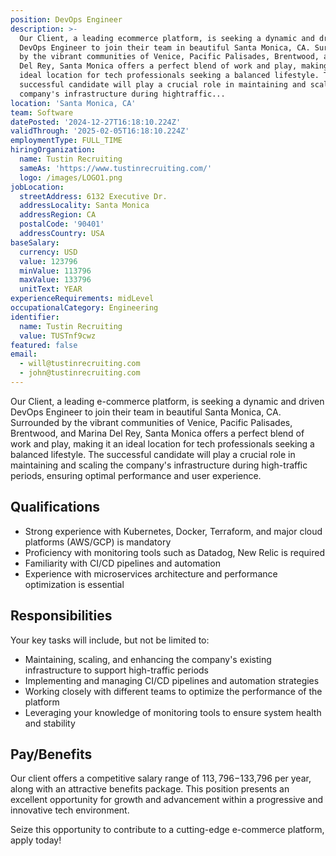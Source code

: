 ```yaml
---
position: DevOps Engineer
description: >-
  Our Client, a leading ecommerce platform, is seeking a dynamic and driven
  DevOps Engineer to join their team in beautiful Santa Monica, CA. Surrounded
  by the vibrant communities of Venice, Pacific Palisades, Brentwood, and Marina
  Del Rey, Santa Monica offers a perfect blend of work and play, making it an
  ideal location for tech professionals seeking a balanced lifestyle. The
  successful candidate will play a crucial role in maintaining and scaling the
  company's infrastructure during hightraffic...
location: 'Santa Monica, CA'
team: Software
datePosted: '2024-12-27T16:18:10.224Z'
validThrough: '2025-02-05T16:18:10.224Z'
employmentType: FULL_TIME
hiringOrganization:
  name: Tustin Recruiting
  sameAs: 'https://www.tustinrecruiting.com/'
  logo: /images/LOGO1.png
jobLocation:
  streetAddress: 6132 Executive Dr.
  addressLocality: Santa Monica
  addressRegion: CA
  postalCode: '90401'
  addressCountry: USA
baseSalary:
  currency: USD
  value: 123796
  minValue: 113796
  maxValue: 133796
  unitText: YEAR
experienceRequirements: midLevel
occupationalCategory: Engineering
identifier:
  name: Tustin Recruiting
  value: TUSTnf9cwz
featured: false
email:
  - will@tustinrecruiting.com
  - john@tustinrecruiting.com
---
```




Our Client, a leading e-commerce platform, is seeking a dynamic and driven DevOps Engineer to join their team in beautiful Santa Monica, CA. Surrounded by the vibrant communities of Venice, Pacific Palisades, Brentwood, and Marina Del Rey, Santa Monica offers a perfect blend of work and play, making it an ideal location for tech professionals seeking a balanced lifestyle. The successful candidate will play a crucial role in maintaining and scaling the company's infrastructure during high-traffic periods, ensuring optimal performance and user experience.

## Qualifications
- Strong experience with Kubernetes, Docker, Terraform, and major cloud platforms (AWS/GCP) is mandatory
- Proficiency with monitoring tools such as Datadog, New Relic is required
- Familiarity with CI/CD pipelines and automation
- Experience with microservices architecture and performance optimization is essential

## Responsibilities
Your key tasks will include, but not be limited to:
- Maintaining, scaling, and enhancing the company's existing infrastructure to support high-traffic periods
- Implementing and managing CI/CD pipelines and automation strategies
- Working closely with different teams to optimize the performance of the platform
- Leveraging your knowledge of monitoring tools to ensure system health and stability

## Pay/Benefits
Our client offers a competitive salary range of $113,796-$133,796 per year, along with an attractive benefits package. This position presents an excellent opportunity for growth and advancement within a progressive and innovative tech environment.

Seize this opportunity to contribute to a cutting-edge e-commerce platform, apply today!
